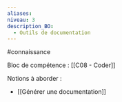 ```yaml
---
aliases: 
niveau: 3
description_BO:
  - Outils de documentation
---
```

#connaissance

Bloc de compétence : [[C08 - Coder]]

Notions à aborder : 
- [[Générer une documentation]]
